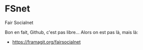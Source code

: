 # FSnet
Fair Socialnet 

Bon en fait, Github, c'est pas libre... Alors on est pas là, mais là:
* https://framagit.org/fairsocialnet
